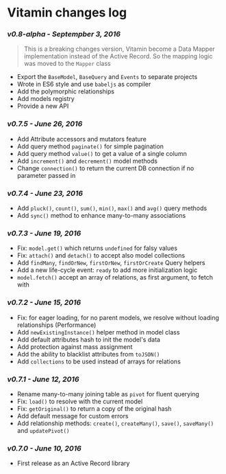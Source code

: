 # Vitamin changes log

### _**v0.8-alpha** - Septempber 3, 2016_
> This is a breaking changes version, Vitamin become a Data Mapper implementation instead of the Active Record. So the mapping logic was moved to the `Mapper` class

* Export the `BaseModel`, `BaseQuery` and `Events` to separate projects
* Wrote in ES6 style and use `babeljs` as compiler
* Add the polymorphic relationships
* Add models registry
* Provide a new API

### _**v0.7.5** - June 26, 2016_
* Add Attribute accessors and mutators feature
* Add query method `paginate()` for simple pagination 
* Add query method `value()` to get a value of a single column
* Add `increment()` and `decrement()` model methods
* Change `connection()` to return the current DB connection if no parameter passed in

### _**v0.7.4** - June 23, 2016_
* Add `pluck()`, `count()`, `sum()`, `min()`, `max()` and `avg()` query methods
* Add `sync()` method to enhance many-to-many associations

### _**v0.7.3** - June 19, 2016_
* Fix: `model.get()` which returns `undefined` for falsy values
* Fix: `attach()` and `detach()` to accept also model collections
* Add `findMany`, `findOrNew`, `firstOrNew`, `firstOrCreate` Query helpers
* Add a new life-cycle event: `ready` to add more initialization logic
* `model.fetch()` accept an array of relations, as first argument, to fetch with

### _**v0.7.2** - June 15, 2016_
* Fix: for eager loading, for no parent models, we resolve without loading relationships (Performance)
* Add `newExistingInstance()` helper method in model class
* Add default attributes hash to init the model's data
* Add protection against mass assignment
* Add the ability to blacklist attributes from `toJSON()`
* Add `collections` to be used instead of arrays for relations

### _**v0.7.1** - June 12, 2016_
* Rename many-to-many joining table as `pivot` for fluent querying
* Fix: `load()` to resolve with the current model
* Fix: `getOriginal()` to return a copy of the original hash
* Add default message for custom errors
* Add relationship methods: `create()`, `createMany()`, `save()`, `saveMany()` and `updatePivot()`

### _**v0.7.0** - June 10, 2016_
* First release as an Active Record library